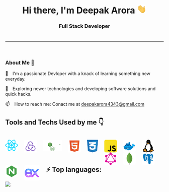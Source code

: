 <div style="padding-bottom: 20px; border-bottom: 2px solid #000">
    <h1 align="center">Hi there, I'm Deepak Arora <img src="./gif/Hi.gif" width="30px"></h1>
    <h3 align="center">Full Stack Developer </h3>
</div>
<br/>
<br/>
    
<!-- About section -->
<h3> About Me  🚀 </h3>
<p>
<span style="margin-right: 10px">🔭 </span>
 I'm a passionate Devloper with a knack of learning something new everyday.
</p>
<p>
<span style="margin-right: 10px">🤔 </span>
 Exploring newer technologies and developing software solutions and quick hacks.</p>
<p>
<span style="margin-right: 10px">📫 </span>
        How to reach me: Conact me at
        <a href="mailto:deepakarora4343@gmail.com">deepakarora4343@gmail.com</a>
</p>

<!-- Tools and Tech used -->
<h2>Tools and Techs Used by me 👇</h2>
<br/>
<div>
    <img style="margin-right: 20px" align="left" alt="React" width="40px" src="./svgs/react-js.svg" />
    <img style="margin-right: 20px;" align="left" alt="Redux" width="40px" src="./svgs/redux.svg" />
    <img style="margin-right: 20px;" align="left" alt="Node Js" width="60px" src="./svgs/node.svg" />
    <img style="margin-right: 20px" align="left" alt="HTML" width="40px" src="./svgs/html5.svg" />
    <img style="margin-right: 20px" align="left" alt="CSS" width="35px" src="./svgs/CSS.svg" />
    <img style="margin-right: 20px; border-radius: 5px" align="left" alt="javascript" width="40px" src="./svgs/js.svg" />
    <img style="margin-right: 20px; border-radius: 5px" align="left" alt="docker" width="40px" src="./svgs/docker.svg" />
    <img style="margin-right: 20px; border-radius: 5px" align="left" alt="linux" width="40px" src="./svgs/linux.svg" />
    <img style="margin-right: 20px; border-radius: 5px" align="left" alt="graphql" width="40px" src="./svgs/graphql.svg" />
    <img style="margin-right: 20px; border-radius: 5px" align="left" alt="mongodb" width="40px" src="./svgs/mongodb.svg" />
    <img style="margin-right: 20px; border-radius: 5px" align="left" alt="postgres" width="40px" src="./svgs/postgres.svg" />
    <img style="margin-right: 20px; border-radius: 5px" align="left" alt="nginx" width="40px" src="./svgs/nginx.svg" />
    <img style="margin-right: 20px; border-radius: 5px" align="left" alt="express" width="50px" src="./svgs/express.svg.svg" />

</div>
<br/>
<br/>
<br/>

<!-- Lang used status . -->
<h2>⚡ Top languages:</h2>

<img src="https://github-readme-stats-sigma-five.vercel.app/api/top-langs/?username=deepak7336&langs_count=10&theme=light&layout=compact" />
